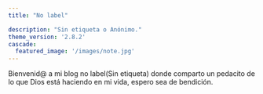 ```yaml
---
title: "No label"

description: "Sin etiqueta o Anónimo."
theme_version: '2.8.2'
cascade:
  featured_image: '/images/note.jpg'
---
```


Bienvenid@ a mi blog no label(Sin etiqueta) donde comparto un pedacito de lo que Dios está haciendo en mi vida, espero sea de bendición.
